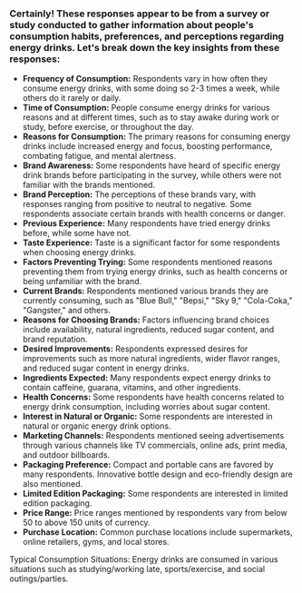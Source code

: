 
### Certainly! These responses appear to be from a survey or study conducted to gather information about people's consumption habits, preferences, and perceptions regarding energy drinks. Let's break down the key insights from these responses:

* **Frequency of Consumption:** Respondents vary in how often they consume energy drinks, with some doing so 2-3 times a week, while others do it rarely or daily.
* **Time of Consumption:** People consume energy drinks for various reasons and at different times, such as to stay awake during work or study, before exercise, or throughout the day.
* **Reasons for Consumption:** The primary reasons for consuming energy drinks include increased energy and focus, boosting performance, combating fatigue, and mental alertness.
* **Brand Awareness:** Some respondents have heard of specific energy drink brands before participating in the survey, while others were not familiar with the brands mentioned.
* **Brand Perception:** The perceptions of these brands vary, with responses ranging from positive to neutral to negative. Some respondents associate certain brands with health concerns or danger.
* **Previous Experience:** Many respondents have tried energy drinks before, while some have not.
* **Taste Experience:** Taste is a significant factor for some respondents when choosing energy drinks.
* **Factors Preventing Trying:** Some respondents mentioned reasons preventing them from trying energy drinks, such as health concerns or being unfamiliar with the brand.
* **Current Brands:** Respondents mentioned various brands they are currently consuming, such as "Blue Bull," "Bepsi," "Sky 9," "Cola-Coka," "Gangster," and others.
* **Reasons for Choosing Brands:** Factors influencing brand choices include availability, natural ingredients, reduced sugar content, and brand reputation.
* **Desired Improvements:** Respondents expressed desires for improvements such as more natural ingredients, wider flavor ranges, and reduced sugar content in energy drinks.
* **Ingredients Expected:** Many respondents expect energy drinks to contain caffeine, guarana, vitamins, and other ingredients.
* **Health Concerns:** Some respondents have health concerns related to energy drink consumption, including worries about sugar content.
* **Interest in Natural or Organic:** Some respondents are interested in natural or organic energy drink options.
* **Marketing Channels:** Respondents mentioned seeing advertisements through various channels like TV commercials, online ads, print media, and outdoor billboards.
* **Packaging Preference:** Compact and portable cans are favored by many respondents. Innovative bottle design and eco-friendly design are also mentioned.
* **Limited Edition Packaging:** Some respondents are interested in limited edition packaging.
* **Price Range:** Price ranges mentioned by respondents vary from below 50 to above 150 units of currency.
* **Purchase Location:** Common purchase locations include supermarkets, online retailers, gyms, and local stores.

Typical Consumption Situations: Energy drinks are consumed in various situations such as studying/working late, sports/exercise, and social outings/parties.
